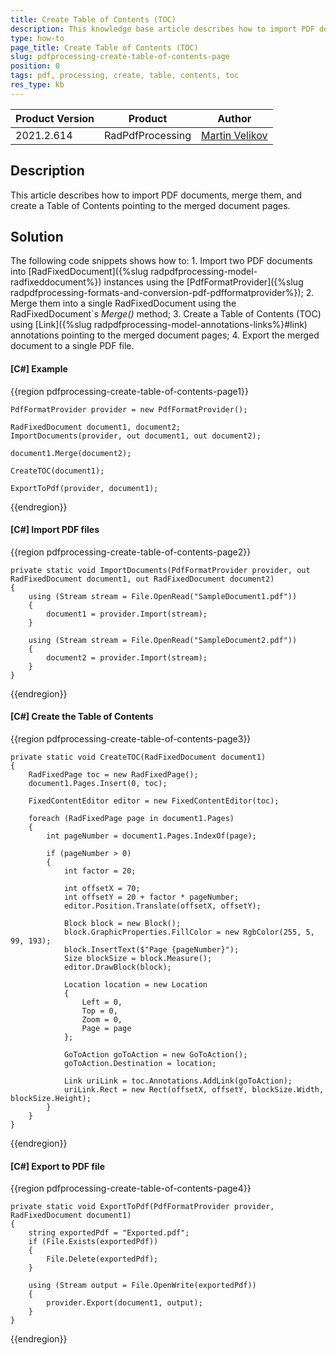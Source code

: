 ```yaml
---
title: Create Table of Contents (TOC)
description: This knowledge base article describes how to import PDF documents, merge them, and create a Table of Contents pointing to the merged document pages.
type: how-to
page_title: Create Table of Contents (TOC)
slug: pdfprocessing-create-table-of-contents-page
position: 0
tags: pdf, processing, create, table, contents, toc
res_type: kb
---
```


<table>
<thead>
	<tr>
		<th>Product Version</th>
		<th>Product</th>
		<th>Author</th>
	</tr>
</thead>
<tbody>
	<tr>
		<td>2021.2.614</td>
		<td>RadPdfProcessing</td>
		<td><a href="https://www.telerik.com/blogs/author/martin-velikov">Martin Velikov</a></td>
	</tr>
</tbody>
</table>

## Description

This article describes how to import PDF documents, merge them, and create a Table of Contents pointing to the merged document pages.

## Solution

The following code snippets shows how to:
	1. Import two PDF documents into [RadFixedDocument]({%slug radpdfprocessing-model-radfixeddocument%}) instances using the [PdfFormatProvider]({%slug radpdfprocessing-formats-and-conversion-pdf-pdfformatprovider%});
	2. Merge them into a single RadFixedDocument using the RadFixedDocument`s _Merge()_ method;
	3. Create a Table of Contents (TOC) using [Link]({%slug radpdfprocessing-model-annotations-links%}#link) annotations pointing to the merged document pages;
	4. Export the merged document to a single PDF file.

#### __[C#] Example__

{{region pdfprocessing-create-table-of-contents-page1}}

	PdfFormatProvider provider = new PdfFormatProvider();

	RadFixedDocument document1, document2;
	ImportDocuments(provider, out document1, out document2);

	document1.Merge(document2);

	CreateTOC(document1);

	ExportToPdf(provider, document1);
{{endregion}}

#### __[C#] Import PDF files__

{{region pdfprocessing-create-table-of-contents-page2}}

	private static void ImportDocuments(PdfFormatProvider provider, out RadFixedDocument document1, out RadFixedDocument document2)
	{
		using (Stream stream = File.OpenRead("SampleDocument1.pdf"))
		{
			document1 = provider.Import(stream);
		}

		using (Stream stream = File.OpenRead("SampleDocument2.pdf"))
		{
			document2 = provider.Import(stream);
		}
	}
{{endregion}}

#### __[C#] Create the Table of Contents__

{{region pdfprocessing-create-table-of-contents-page3}}

	private static void CreateTOC(RadFixedDocument document1)
	{
		RadFixedPage toc = new RadFixedPage();
		document1.Pages.Insert(0, toc);

		FixedContentEditor editor = new FixedContentEditor(toc);

		foreach (RadFixedPage page in document1.Pages)
		{
			int pageNumber = document1.Pages.IndexOf(page);

			if (pageNumber > 0)
			{
				int factor = 20;

				int offsetX = 70;
				int offsetY = 20 + factor * pageNumber;
				editor.Position.Translate(offsetX, offsetY);

				Block block = new Block();
				block.GraphicProperties.FillColor = new RgbColor(255, 5, 99, 193);
				block.InsertText($"Page {pageNumber}");
				Size blockSize = block.Measure();
				editor.DrawBlock(block);

				Location location = new Location
				{
					Left = 0,
					Top = 0,
					Zoom = 0,
					Page = page
				};

				GoToAction goToAction = new GoToAction();
				goToAction.Destination = location;

				Link uriLink = toc.Annotations.AddLink(goToAction);
				uriLink.Rect = new Rect(offsetX, offsetY, blockSize.Width, blockSize.Height);
			}
		}
	}
{{endregion}}

#### __[C#] Export to PDF file__

{{region pdfprocessing-create-table-of-contents-page4}}

	private static void ExportToPdf(PdfFormatProvider provider, RadFixedDocument document1)
	{
		string exportedPdf = "Exported.pdf";
		if (File.Exists(exportedPdf))
		{
			File.Delete(exportedPdf);
		}

		using (Stream output = File.OpenWrite(exportedPdf))
		{
			provider.Export(document1, output);
		}
	}
{{endregion}}
